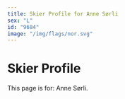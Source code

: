 ```yaml
---
title: Skier Profile for Anne Sørli
sex: "L"
id: "9684"
image: "/img/flags/nor.svg" 
---
```


# Skier Profile

This page is for: Anne Sørli.
    